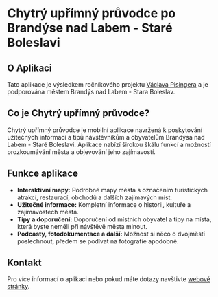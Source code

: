 # Chytrý upřímný průvodce po Brandýse nad Labem - Staré Boleslavi

## O Aplikaci

Tato aplikace je výsledkem ročníkového projektu [Václava Pisingera](https://www.instagram.com/vena.vapi/) a je podporována městem Brandýs nad Labem - Stara Boleslav.

## Co je Chytrý upřímný průvodce?

Chytrý upřímný průvodce je mobilní aplikace navržená k poskytování užitečných informací a tipů návštěvníkům a obyvatelům Brandýsa nad Labem - Staré Boleslavi. Aplikace nabízí širokou škálu funkcí a možností prozkoumávání města a objevování jeho zajímavostí.

## Funkce aplikace

- **Interaktivní mapy:** Podrobné mapy města s označením turistických atrakcí, restaurací, obchodů a dalších zajímavých míst.
- **Užitečné informace:** Kompletní informace o historii, kultuře a zajímavostech města.
- **Tipy a doporučení:** Doporučení od místních obyvatel a tipy na místa, která byste neměli při návštěvě města minout.
- **Podcasty, fotodokumentace a další:** Možnost si něco o dvojměstí poslechnout, předem se podívat na fotografie apodobně.

## Kontakt

Pro více informací o aplikaci nebo pokud máte dotazy navštivte [webové stránky](https://vaclavpi.github.io/).

